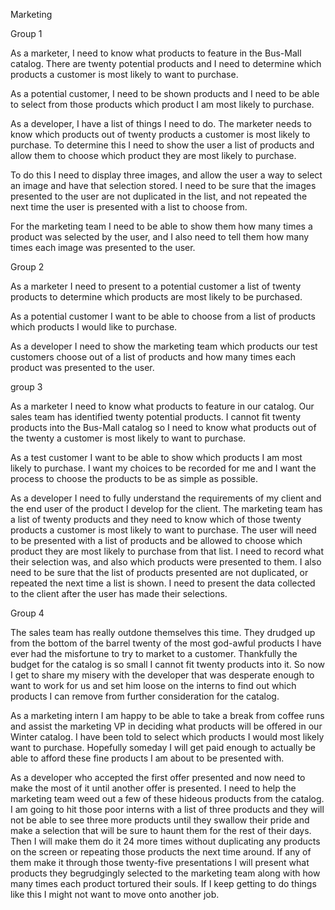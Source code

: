 Marketing

Group 1

  As a marketer, I need to know what products to feature in the Bus-Mall catalog.
There are twenty potential products and I need to determine which products a customer is most likely to want to purchase.

  As a potential customer, I need to be shown products and I need to be able to
select from those products which product I am most likely to purchase.

  As a developer, I have a list of things I need to do. The marketer needs to know
which products out of twenty products a customer is most likely to purchase. To determine this I need to show the user a list of products and allow them to choose which product they are most likely to purchase.

  To do this I need to display three images, and allow the user a way to select an
image and have that selection stored.
I need to be sure that the images presented to the user are not duplicated in the list, and not repeated the next time the user is presented with a list to choose from.

  For the marketing team I need to be able to show them how many times a product was
selected by the user, and I also need to tell them how many times each image was presented to the user.

Group 2

As a marketer I need to present to a potential customer a list of twenty products to determine which products are most likely to be purchased.

As a potential customer I want to be able to choose from a list of products which products I would like to purchase.

As a developer I need to show the marketing team which products our test customers choose out of a list of products and how many times each product was presented to the user.

group 3

As a marketer I need to know what products to feature in our catalog. Our sales team has identified twenty potential products. I cannot fit twenty products into the Bus-Mall catalog so I need to know what products out of the twenty a customer is most likely to want to purchase.

As a test customer I want to be able to show which products I am most likely to purchase. I want my choices to be recorded for me and I want the process to choose the products to be as simple as possible.

As a developer I need to fully understand the requirements of my client and the end user of the product I develop for the client.
The marketing team has a list of twenty products and they need to know which of those twenty products a customer is most likely to want to purchase.
The user will need to be presented with a list of products and be allowed to choose which product they are most likely to purchase from that list.
I need to record what their selection was, and also which products were presented to them. I also need to be sure that the list of products presented are not duplicated, or repeated the next time a list is shown.
I need to present the data collected to the client after the user has made their selections.

Group 4

The sales team has really outdone themselves this time. They drudged up from the bottom of the barrel twenty of the most god-awful products I have ever had the misfortune to try to market to a customer. Thankfully the budget for the catalog is so small I cannot fit twenty products into it. So now I get to share my misery with the developer that was desperate enough to want to work for us and set him loose on the interns to find out which products I can remove from further consideration for the catalog.

As a marketing intern I am happy to be able to take a break from coffee runs and assist the marketing VP in deciding what products will be offered in our Winter catalog. I have been told to select which products I would most likely want to purchase. Hopefully someday I will get paid enough to actually be able to afford these fine products I am about to be presented with.

As a developer who accepted the first offer presented and now need to make the most of it until another offer is presented. I need to help the marketing team weed out a few of these hideous products from the catalog.
I am going to hit those poor interns with a list of three products and they will not be able to see three more products until they swallow their pride and make a selection that will be sure to haunt them for the rest of their days. Then I will make them do it 24 more times without duplicating any products on the screen or repeating those products the next time around. If any of them make it through those twenty-five presentations I will present what products they begrudgingly selected to the marketing team along with how many times each product tortured their souls. If I keep getting to do things like this I might not want to move onto another job.   
